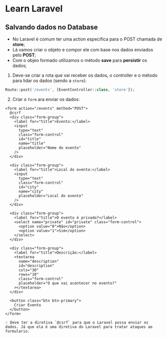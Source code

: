 # Learn Laravel


## Salvando dados no Database
- No Laravel é comum ter uma action específica para o POST chamada de **store**;
- Lá vamos criar o objeto e compor ele com base nos dados enviados pelo **POST**;
- Com o objeo formado utilizamos o método **save** para **persistir** os dados;

1. Deve-se criar a rota que vai receber os dados, o controller e o método para lidar os dados (sendo a `store`):

```php
Route::post('/events', [EventController::class, 'store']);
```

2. Criar o `form` ara enviar os dados:

```
<form action="/events" method="POST">
  @csrf
  <div class="form-group">
    <label for="title">Evento:</label>
    <input 
      type="text" 
      class="form-control" 
      id="title" 
      name="title"
      placeholder="Nome do evento" 
    />
  </div>

  <div class="form-group">
    <label for="title">Local do evento:</label>
    <input 
      type="text" 
      class="form-control" 
      id="city" 
      name="city" 
      placeholder="Local do evento" 
    />
  </div>

  <div class="form-group">
    <label for="title">O evento é privado?</label>
    <select name="private" id="private" class="form-control">
      <option value="0">Não</option>
      <option value="1">Sim</option>
    </select>
  </div>

  <div class="form-group">
    <label for="title">Descrição:</label>
    <textarea 
      name="description" 
      id="description" 
      cols="30" 
      rows="10"
      class="form-control" 
      placeholder="O que vai acontecer no evento?" 
    ></textarea>
  </div>

  <button class="btn btn-primary">
    Criar Evento
  </button>
</form>
```

	💡 Deve ter a diretiva `@csrf` para que o Laravel possa enviar os dados. Já que ela é uma diretiva do Laravel para tratar ataques ao formulario.

